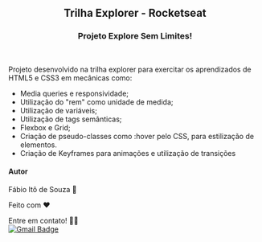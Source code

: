 <h2 align=center>
  Trilha Explorer - Rocketseat
</h2>

<h3 align=center>
  Projeto Explore Sem Limites!
</h3>
<br>
<p>Projeto desenvolvido na trilha explorer para exercitar os aprendizados de HTML5 e CSS3 em mecânicas como:
 <ul>
    <li>Media queries e responsividade;</li>
    <li>Utilização do "rem" como unidade de medida;</li>
    <li>Utilização de variáveis;</li>
    <li>Utilização de tags semânticas;</li>
    <li>Flexbox e Grid;</li>
    <li>Criação de pseudo-classes como :hover pelo CSS, para estilização de elementos.</li>
    <li>Criação de Keyframes para animações e utilização de transições</li>
  </ul>
  
<h4>Autor</h4>

Fábio Itô de Souza 🚀

Feito com ❤️

Entre em contato! 👋🏽 <br>
[![Gmail Badge](https://img.shields.io/badge/-Gmail-c14438?style=flat-square&logo=Gmail&logoColor=white&link=mailto:seu_email)](mailto:fabioito3@gmail.com)
